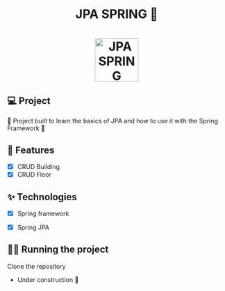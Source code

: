 <h1 align="center">
  JPA SPRING 👋
</h1>
<h1 align="center">
 <img alt="JPA SPRING" height="100" title="" src="https://i.imgur.com/Zun3PR3.png" />
</h1>

## 💻 Project

🚧 Project built to learn the basics of JPA and how to use it with the Spring Framework 🍃

## 🔨 Features

- [X] CRUD Building
- [X] CRUD Floor

## ✨ Technologies

- [x] Spring framework
- [x] Spring JPA


## 🏃‍♂️ Running the project

Clone the repository

- Under construction 🚧
